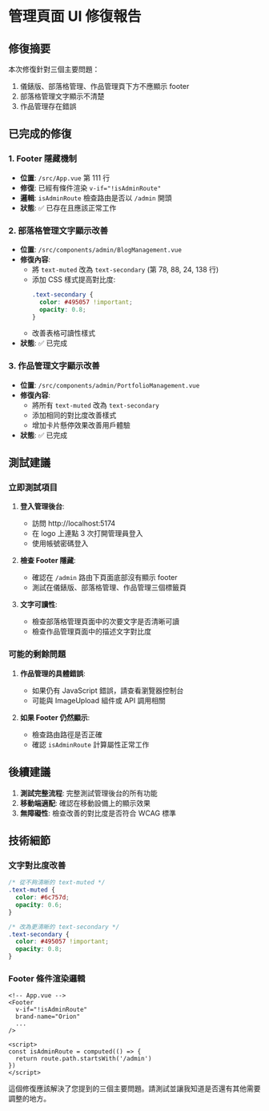 # 管理頁面 UI 修復報告

## 修復摘要
本次修復針對三個主要問題：
1. 儀錶版、部落格管理、作品管理頁下方不應顯示 footer
2. 部落格管理文字顯示不清楚
3. 作品管理存在錯誤

## 已完成的修復

### 1. Footer 隱藏機制
- **位置**: `/src/App.vue` 第 111 行
- **修復**: 已經有條件渲染 `v-if="!isAdminRoute"`
- **邏輯**: `isAdminRoute` 檢查路由是否以 `/admin` 開頭
- **狀態**: ✅ 已存在且應該正常工作

### 2. 部落格管理文字顯示改善
- **位置**: `/src/components/admin/BlogManagement.vue`
- **修復內容**:
  - 將 `text-muted` 改為 `text-secondary` (第 78, 88, 24, 138 行)
  - 添加 CSS 樣式提高對比度:
    ```css
    .text-secondary {
      color: #495057 !important;
      opacity: 0.8;
    }
    ```
  - 改善表格可讀性樣式
- **狀態**: ✅ 已完成

### 3. 作品管理文字顯示改善
- **位置**: `/src/components/admin/PortfolioManagement.vue`
- **修復內容**:
  - 將所有 `text-muted` 改為 `text-secondary`
  - 添加相同的對比度改善樣式
  - 增加卡片懸停效果改善用戶體驗
- **狀態**: ✅ 已完成

## 測試建議

### 立即測試項目
1. **登入管理後台**:
   - 訪問 http://localhost:5174
   - 在 logo 上連點 3 次打開管理員登入
   - 使用帳號密碼登入

2. **檢查 Footer 隱藏**:
   - 確認在 `/admin` 路由下頁面底部沒有顯示 footer
   - 測試在儀錶版、部落格管理、作品管理三個標籤頁

3. **文字可讀性**:
   - 檢查部落格管理頁面中的次要文字是否清晰可讀
   - 檢查作品管理頁面中的描述文字對比度

### 可能的剩餘問題
1. **作品管理的具體錯誤**:
   - 如果仍有 JavaScript 錯誤，請查看瀏覽器控制台
   - 可能與 ImageUpload 組件或 API 調用相關

2. **如果 Footer 仍然顯示**:
   - 檢查路由路徑是否正確
   - 確認 `isAdminRoute` 計算屬性正常工作

## 後續建議

1. **測試完整流程**: 完整測試管理後台的所有功能
2. **移動端適配**: 確認在移動設備上的顯示效果
3. **無障礙性**: 檢查改善的對比度是否符合 WCAG 標準

## 技術細節

### 文字對比度改善
```css
/* 從不夠清晰的 text-muted */
.text-muted {
  color: #6c757d;
  opacity: 0.6;
}

/* 改為更清晰的 text-secondary */
.text-secondary {
  color: #495057 !important;
  opacity: 0.8;
}
```

### Footer 條件渲染邏輯
```vue
<!-- App.vue -->
<Footer
  v-if="!isAdminRoute"
  brand-name="Orion"
  ...
/>

<script>
const isAdminRoute = computed(() => {
  return route.path.startsWith('/admin')
})
</script>
```

這個修復應該解決了您提到的三個主要問題。請測試並讓我知道是否還有其他需要調整的地方。
